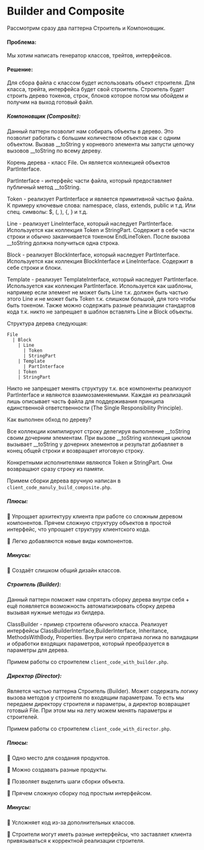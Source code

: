# Builder and Composite

Рассмотрим сразу два паттерна Строитель и Компоновщик.

#### Проблема:

Мы хотим написать генератор классов, трейтов, интерфейсов.

#### Решение:

Для сбора файла с классом будет использовать объект строителя. Для класса, трейта, интерфейса
будет свой строитель. Строитель будет строить дерево токенов, строк, блоков которое потом мы
обойдем и получим на выход готовый файл.

##### Компоновщик (Composite):

Данный паттерн позволит нам собирать объекты в дерево. Это позволит работать с большим количеством
объектов как с одним объектом. Вызвав __toString у корневого элемента мы запусти цепочку вызовов
__toString по всему дереву.

Корень дерева - класс File. Он является коллекцией объектов PartInterface.

PartInterface - интерфейс части файла, который предоставляет публичный метод __toString.

Token - реализует PartInterface и является примитивной частью файла. К примеру ключевые слова:
namespace, class, extends, public и т.д. Или спец. символы: $, (, ), {, } и т.д.

Line - реализует LineInterface, который наследует PartInterface. Используется как коллекция
Token и StringPart. Содержит в себе части строки и обычно заканчивается токеном EndLineToken.
После вызова __toString должна получиться одна строка.

Block - реализует BlockInterface, который наследует PartInterface. Используется как коллекция
BlockInterface и LineInterface. Содержит в себе строки и блоки.

Template - реализует TemplateInterface, который наследует PartInterface. Используется как коллекция
PartInterface. Используется как шаблоны, например если элемент не может быть Line т.к.
должен быть частью этого Line и не может быть Token т.к. слишком большой, для того чтобы быть
токеном. Также можно содержать разные реализации стандартов кода т.к. никто не запрещает в шаблон
вставлять Line и Block объекты.

Структура дерева следующая:
```
File
  | Block
    | Line
      | Token
      | StringPart
    | Template
      | PartInterface
    | Token
    | StringPart
```

Никто не запрещает менять структуру т.к. все компоненты реализуют PartInterface и являются
взаимозаменяемыми. Каждая из реализаций лишь описывает часть файла для поддерживания
принципа единственной ответственности (The Single Responsibility Principle).

Как выполнен обход по дереву?

Все коллекции компилируют строку делегируя выполнение __toString своим дочерним элементам.
При вызове __toString коллекция циклом вызывает __toString у дочерних элементов и результат добавляет
в конец общей строки и возвращает итоговую строку.

Конкретными исполнителями являются Token и StringPart. Они возвращают сразу строку из памяти.

Примем сборки дерева вручную написан в `client_code_manuly_build_composite.php`.

##### Плюсы:

🤩 Упрощает архитектуру клиента при работе со сложным деревом компонентов.
Прячем сложную структуру объектов в простой интерфейс, что упрощает структуру клиентского кода.

🤩 Легко добавляются новые виды компонентов.

##### Минусы:

🤔 Создаёт слишком общий дизайн классов.


##### Строитель (Builder):

Данный паттерн поможет нам спрятать сборку дерева внутри себя + ещё появляется возможность
автоматизировать сборку дерева вызывая нужные методы из билдера.

ClassBuilder - пример строителя обычного класса. Реализует интерфейсы ClassBuilderInterface,BuilderInterface,
Inheritance, MethodsWithBody, Properties. Внутри него спрятана логика по валидации и обработки
входящих параметров, который преобразуется в параметры для дерева.

Примем работы со строителем `client_code_with_builder.php`.

##### Директор (Director):

Является частью паттерна Строитель (Builder). Может содержать логику вызова методов у строителя
по входящим параметрам. То есть мы передаем директору строителя и параметры, а директор
возвращает готовый File. При этом мы на лету можем менять параметры и строителей.

Примем работы со строителем `client_code_with_director.php`.

##### Плюсы:

💃 Одно место для создания продуктов.

🕺 Можно создавать разные продукты.

💃 Позволяет выделить шаги сборки объекта.

💃 Прячем сложную сборку под простым интерфейсом.

##### Минусы:

🧐 Усложняет код из-за дополнительных классов.

🤯 Строители могут иметь разные интерфейсы, что заставляет клиента привязываться к корректной
реализации строителя.
